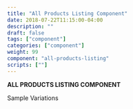 ```yaml
---
title: "All Products Listing Component"
date: 2018-07-22T11:15:00-04:00
description: ""
draft: false
tags: ["component"]
categories: ["component"]
weight: 99
component: "all-products-listing"
scripts: [""]
---
```


__ALL PRODUCTS LISTING COMPONENT__

Sample Variations
